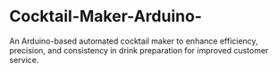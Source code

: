 # Cocktail-Maker-Arduino-
An Arduino-based automated cocktail maker to enhance efficiency, precision, and consistency in drink preparation for improved customer service.
